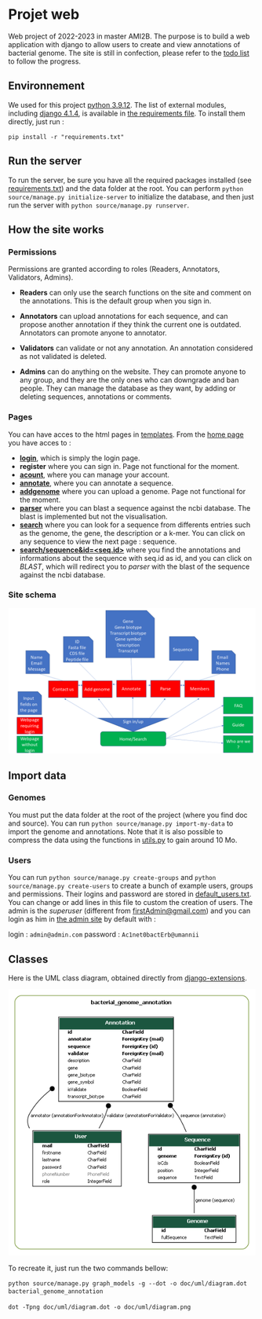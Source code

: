 # Projet web

Web project of 2022-2023 in master AMI2B. The purpose is to build a web application with django to allow users to create and view annotations of bacterial genome. The site is still in confection, please refer to the [todo list](TODO.md) to follow the progress.

## Environnement

We used for this project [python 3.9.12](https://www.python.org/downloads/release/python-3912/). The list of external modules, including [django 4.1.4](https://www.djangoproject.com), is available in [the requirements file](requirements.txt). To install them directly, just run : 
```
pip install -r "requirements.txt"
```

## Run the server

To run the server, be sure you have all the required packages installed (see [requirements.txt](requirements.txt)) and the data folder at the root. You can perform `python source/manage.py initialize-server` to initialize the database, and then just run the server with `python source/manage.py runserver`.

## How the site works

### Permissions

Permissions are granted according to roles (Readers, Annotators, Validators, Admins).

- **Readers** can only use the search functions on the site and comment on the annotations. This is the default group when you sign in.

- **Annotators** can upload annotations for each sequence, and can propose another annotation if they think the current one is outdated. Annotators can promote anyone to annotator.

- **Validators** can validate or not any annotation. An annotation considered as not validated is deleted.

- **Admins** can do anything on the website. They can promote anyone to any group, and they are the only ones who can downgrade and ban people. They can manage the database as they want, by adding or deleting sequences, annotations or comments.

### Pages

You can have acces to the html pages in [templates](source/bacterial_genome_annotation/templates/). From the [home page](source/bacterial_genome_annotation/templates/bacterial_genome_annotation/home.html) you have acces to :

- [**login**](source/bacterial_genome_annotation/templates/registration/login.html), which is simply the login page.
- **register** where you can sign in. Page not functional for the moment.
- [**acount**](source/bacterial_genome_annotation/templates/bacterial_genome_annotation/Account.html), where you can manage your account.
- [**annotate**](source/bacterial_genome_annotation/templates/bacterial_genome_annotation/annoter.html), where you can annotate a sequence. 
- [**addgenome**](source/bacterial_genome_annotation/templates/bacterial_genome_annotation/AddGenome.html) where you can upload a genome. Page not functional for the moment.
- [**parser**](source/bacterial_genome_annotation/templates/bacterial_genome_annotation/Parser.html) where you can blast a sequence against the ncbi database. The blast is implemented but not the visualisation.
- [**search**](source/bacterial_genome_annotation/templates/bacterial_genome_annotation/search.html) where you can look for a sequence from differents entries such as the genome, the gene, the description or a k-mer. You can click on any sequence to view the next page : sequence.
- [**search/sequence&id=<seq.id>**](source/bacterial_genome_annotation/templates/bacterial_genome_annotation/sequence.html) where you find the annotations and informations about the sequence with seq.id as id, and you can click on *BLAST*, which will redirect you to *parser* with the blast of the sequence against the ncbi database.

### Site schema

![site schema](source/bacterial_genome_annotation/static/bacterial_genome_annotation/schema_web.png "UML Class Diagram")

## Import data

### Genomes

You must put the data folder at the root of the project (where you find doc and source). You can run `python source/manage.py import-my-data` to import the genome and annotations.
Note that it is also possible to compress the data using the functions in [utils.py](source/bacterial_genome_annotation/utils.py) to gain around 10 Mo.

### Users

You can run `python source/manage.py create-groups` and `python source/manage.py create-users` to create a bunch of example users, groups and permissions. Their logins and password are stored in [default_users.txt](source/bacterial_genome_annotation/assets/default_users.txt). You can change or add lines in this file to custom the creation of users. The admin is the *superuser* (different from firstAdmin@gmail.com) and you can login as him in [the admin site](http://127.0.0.1:8000/admin) by default with :

login :     `admin@admin.com`
password :  `Ac1net0bactErb@umannii`

## Classes

Here is the UML class diagram, obtained directly from [django-extensions](https://django-extensions.readthedocs.io/en/latest/graph_models.html?highlight=graph).

![diagram image](source/bacterial_genome_annotation/static/bacterial_genome_annotation/diagram.png "UML Class Diagram")

To recreate it, just run the two commands bellow:

```
python source/manage.py graph_models -g --dot -o doc/uml/diagram.dot bacterial_genome_annotation

dot -Tpng doc/uml/diagram.dot -o doc/uml/diagram.png
```
